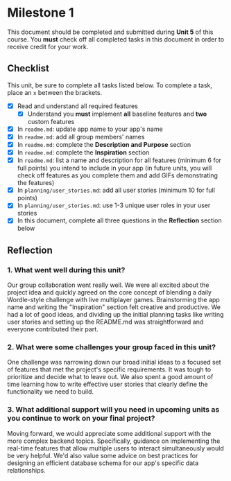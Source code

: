 # Milestone 1

This document should be completed and submitted during **Unit 5** of this course. You **must** check off all completed tasks in this document in order to receive credit for your work.

## Checklist

This unit, be sure to complete all tasks listed below. To complete a task, place an `x` between the brackets.

- [X] Read and understand all required features
  - [X] Understand you **must** implement **all** baseline features and **two** custom features
- [X] In `readme.md`: update app name to your app's name
- [X] In `readme.md`: add all group members' names
- [X] In `readme.md`: complete the **Description and Purpose** section
- [X] In `readme.md`: complete the **Inspiration** section
- [X] In `readme.md`: list a name and description for all features (minimum 6 for full points) you intend to include in your app (in future units, you will check off features as you complete them and add GIFs demonstrating the features)
- [X] In `planning/user_stories.md`: add all user stories (minimum 10 for full points)
- [X] In `planning/user_stories.md`: use 1-3 unique user roles in your user stories
- [X] In this document, complete all three questions in the **Reflection** section below

## Reflection

### 1. What went well during this unit?

Our group collaboration went really well. We were all excited about the project idea and quickly agreed on the core concept of blending a daily Wordle-style challenge with live multiplayer games. Brainstorming the app name and writing the "Inspiration" section felt creative and productive. We had a lot of good ideas, and dividing up the initial planning tasks like writing user stories and setting up the README.md was straightforward and everyone contributed their part.

### 2. What were some challenges your group faced in this unit?

One challenge was narrowing down our broad initial ideas to a focused set of features that met the project's specific requirements. It was tough to prioritize and decide what to leave out. We also spent a good amount of time learning how to write effective user stories that clearly define the functionality we need to build.

### 3. What additional support will you need in upcoming units as you continue to work on your final project?

Moving forward, we would appreciate some additional support with the more complex backend topics. Specifically, guidance on implementing the real-time features that allow multiple users to interact simultaneously would be very helpful. We'd also value some advice on best practices for designing an efficient database schema for our app's specific data relationships.
